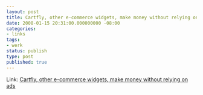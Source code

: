 ```yaml
---
layout: post
title: Cartfly, other e-commerce widgets, make money without relying on ads
date: 2008-01-15 20:31:00.000000000 -08:00
categories:
- links
tags:
- werk
status: publish
type: post
published: true
---
```

Link: <a href="http://venturebeat.com/2008/01/15/cartfly-other-e-commerce-widgets-make-money-without-relying-on-ads/">Cartfly, other e-commerce widgets, make money without relying on ads</a>
